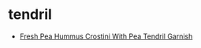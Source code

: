 # tendril

 * [Fresh Pea Hummus Crostini With Pea Tendril Garnish](../index/f/fresh-pea-hummus-crostini-with-pea-tendril-garnish-241885.json)
